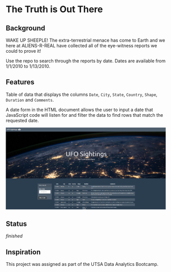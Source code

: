 # The Truth is Out There

## Background
WAKE UP SHEEPLE! The extra-terrestrial menace has come to Earth and we here at ALIENS-R-REAL have collected all of the eye-witness reports we could to prove it! 

Use the repo to search through the reports by date. Dates are available from 1/1/2010 to 1/13/2010.

## Features
Table of data that displays the columns `Date`, `City`, `State`, `Country`, `Shape`, `Duration` and `Comments`.

A date form in the HTML document allows the user to input a date that JavaScript code will listen for and filter the data to find rows that match the requested date.

![Screenshot of web page](UFO-level-1/static/images/webpage.png)

## Status
_finished_

## Inspiration
This project was assigned as part of the UTSA Data Analytics Bootcamp.